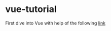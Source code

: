 # vue-tutorial
First dive into Vue with help of the following <a href="https://www.youtube.com/watch?v=FXpIoQ_rT_c" title="Hobbit lifestyles">link</a>
